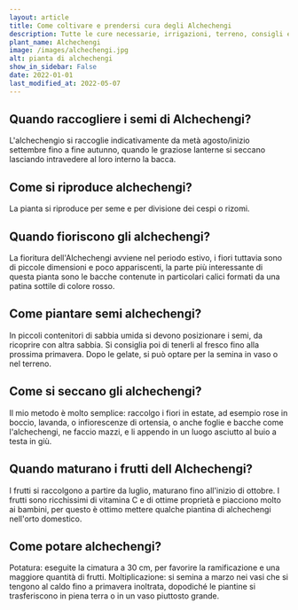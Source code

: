 ```yaml
---
layout: article
title: Come coltivare e prendersi cura degli Alchechengi
description: Tutte le cure necessarie, irrigazioni, terreno, consigli e molto altro sulla coltivazione degli Alchechengi
plant_name: Alchechengi
image: /images/alchechengi.jpg
alt: pianta di alchechengi
show_in_sidebar: False
date: 2022-01-01
last_modified_at: 2022-05-07
---
```


## Quando raccogliere i semi di Alchechengi?

L'alchechengio si raccoglie indicativamente da metà agosto/inizio settembre fino a fine autunno, quando le graziose lanterne si seccano lasciando intravedere al loro interno la bacca.

## Come si riproduce alchechengi?

 La pianta si riproduce per seme e per divisione dei cespi o rizomi.

## Quando fioriscono gli alchechengi?

La fioritura dell'Alchechengi avviene nel periodo estivo, i fiori tuttavia sono di piccole dimensioni e poco appariscenti, la parte più interessante di questa pianta sono le bacche contenute in particolari calici formati da una patina sottile di colore rosso.

## Come piantare semi alchechengi?

In piccoli contenitori di sabbia umida si devono posizionare i semi, da ricoprire con altra sabbia. Si consiglia poi di tenerli al fresco fino alla prossima primavera. Dopo le gelate, si può optare per la semina in vaso o nel terreno.

## Come si seccano gli alchechengi?

Il mio metodo è molto semplice: raccolgo i fiori in estate, ad esempio rose in boccio, lavanda, o infiorescenze di ortensia, o anche foglie e bacche come l'alchechengi, ne faccio mazzi, e li appendo in un luogo asciutto al buio a testa in giù.

## Quando maturano i frutti dell Alchechengi?

 I frutti si raccolgono a partire da luglio, maturano fino all'inizio di ottobre. I frutti sono ricchissimi di vitamina C e di ottime proprietà e piacciono molto ai bambini, per questo è ottimo mettere qualche piantina di alchechengi nell'orto domestico.

## Come potare alchechengi?

Potatura: eseguite la cimatura a 30 cm, per favorire la ramificazione e una maggiore quantità di frutti. Moltiplicazione: si semina a marzo nei vasi che si tengono al caldo fino a primavera inoltrata, dopodiché le piantine si trasferiscono in piena terra o in un vaso piuttosto grande.

